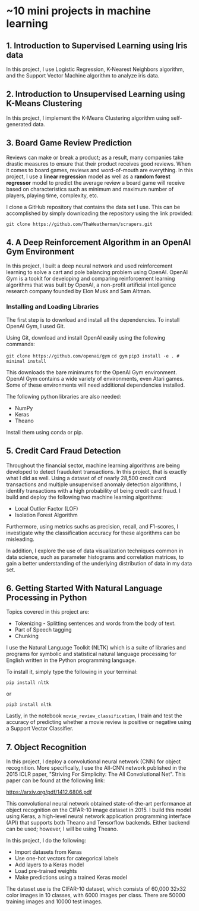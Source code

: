 # ~10 mini projects in machine learning

## 1. Introduction to Supervised Learning using Iris data

In this project, I use Logistic Regression, K-Nearest Neighbors algorithm, and the Support Vector Machine algorithm to analyze iris data.

## 2. Introduction to Unsupervised Learning using K-Means Clustering

In this project, I implement the K-Means Clustering algorithm using self-generated data.

## 3. Board Game Review Prediction

Reviews can make or break a product; as a result, many companies take drastic measures to ensure that their product receives good reviews. When it comes to board games, reviews and word-of-mouth are everything. In this project, I use a **linear regression** model as well as a **random forest regressor** model to predict the average review a board game will receive based on characteristics such as minimum and maximum number of players, playing time, complexity, etc.

I clone a GitHub repository that contains the data set I use. This can be accomplished by simply downloading the repository using the link provided:

`git clone https://github.com/ThaWeatherman/scrapers.git`

## 4. A Deep Reinforcement Algorithm in an OpenAI Gym Environment

In this project, I built a deep neural network and used reinforcement learning to solve a cart and pole balancing problem using OpenAI. OpenAI Gym is a tookit for developing and comparing reinforcement learning algorithms that was built by OpenAI, a non-profit artificial intelligence research company founded by Elon Musk and Sam Altman.

### Installing and Loading Libraries

The first step is to download and install all the dependencies. To install OpenAI Gym, I used Git.

Using Git, download and install OpenAI easily using the following commands:

`git clone https://github.com/openai/gym`
`cd gym`
`pip3 install -e . # minimal install`

This downloads the bare minimums for the OpenAI Gym environment. OpenAI Gym contains a wide variety of environments, even Atari games. Some of these environments will need additional dependencies installed.

The following python libraries are also needed:

- NumPy
- Keras
- Theano

Install them using conda or pip.

## 5. Credit Card Fraud Detection

Throughout the financial sector, machine learning algorithms are being developed to detect fraudulent transactions. In this project, that is exactly what I did as well. Using a dataset of of nearly 28,500 credit card transactions and multiple unsupervised anomaly detection algorithms, I identify transactions with a high probability of being credit card fraud. I build and deploy the following two machine learning algorithms:

- Local Outlier Factor (LOF)
- Isolation Forest Algorithm

Furthermore, using metrics suchs as precision, recall, and F1-scores, I investigate why the classification accuracy for these algorithms can be misleading.

In addition, I explore the use of data visualization techniques common in data science, such as parameter histograms and correlation matrices, to gain a better understanding of the underlying distribution of data in my data set.

## 6. Getting Started With Natural Language Processing in Python

Topics covered in this project are:

- Tokenizing - Splitting sentences and words from the body of text.
- Part of Speech tagging
- Chunking

I use the Natural Language Toolkit (NLTK) which is a suite of libraries and programs for symbolic and statistical natural language processing for English written in the Python programming language.

To install it, simply type the following in your terminal:

`pip install nltk`

or

`pip3 install nltk`

Lastly, in the notebook `movie_review_classification`, I train and test the accuracy of predicting whether a movie review is positive or negative using a Support Vector Classifier.

## 7. Object Recognition

In this project, I deploy a convolutional neural network (CNN) for object recognition. More specifically, I use the All-CNN network published in the 2015 ICLR paper, "Striving For Simplicity: The All Convolutional Net". This paper can be found at the following link:

https://arxiv.org/pdf/1412.6806.pdf

This convolutional neural network obtained state-of-the-art performance at object recognition on the CIFAR-10 image dataset in 2015. I build this model using Keras, a high-level neural network application programming interface (API) that supports both Theano and Tensorflow backends. Either backend can be used; however, I will be using Theano.

In this project, I do the following:

- Import datasets from Keras
- Use one-hot vectors for categorical labels
- Add layers to a Keras model
- Load pre-trained weights
- Make predictions using a trained Keras model

The dataset use is the CIFAR-10 dataset, which consists of 60,000 32x32 color images in 10 classes, with 6000 images per class. There are 50000 training images and 10000 test images.
